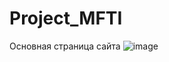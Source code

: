 # Project_MFTI
Основная страница сайта
![image](https://github.com/user-attachments/assets/93e692d6-64e2-4075-b9cf-70d5917481a8)
